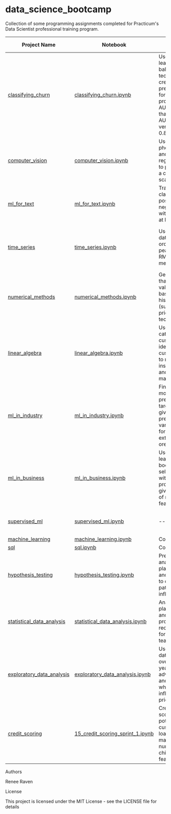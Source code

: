 # data_science_bootcamp

Collection of some programming assignments completed for Practicum's Data Scientist professional training program.

| Project Name  | Notebook      | Description   | Dependencies  | Sprint Number  |
| ------------- | ------------- | ------------- | ------------- | ------------- | 
| [classifying_churn](https://github.com/renee127/classifying_churn)  | [classifying_churn.ipynb](https://github.com/renee127/classifying_churn/blob/main/classifying_churn.ipynb)  | Used machine learning and data balancing techniques to create a predictive model for churn producing an AUC-ROC higher than the target AUC-ROC (0.93 versus goal of > 0.88).  | NumPy, Pandas, matplotlib, seaborn, math, time, functools, re, IPython.display, sklearn, catboost, lightgbm, xgboost, random, sys  | 15 (final)  |
| [computer_vision](https://github.com/renee127/data_science_bootcamp/tree/main/computer_vision) | [computer_vision.ipynb](https://github.com/renee127/data_science_bootcamp/blob/main/computer_vision/computer_vision.ipynb)  | Use supplied photos to build and test a regression model to predict age on a continuous scale.  | Pandas, Seaborn, matplotlib, tensorflow, keras  | 14  |
| [ml_for_text](https://github.com/renee127/data_science_bootcamp/tree/main/ml_for_text) | [ml_for_text.ipynb](https://github.com/renee127/data_science_bootcamp/blob/main/ml_for_text/ml_for_texts.ipynb) | Train a model for classifying positive and negative reviews with a F1 score of at least 0.85. | NumPy, Pandas, matplotlib, seaborn, re, math, tgdm | 13  |
| [time_series](https://github.com/renee127/data_science_bootcamp/tree/main/time_series)  | [time_series.ipynb](https://github.com/renee127/data_science_bootcamp/blob/main/time_series/time_series.ipynb)  | Use historical data on taxi orders to predict peak hours using RMSE as the metric. | NumPy, Pandas, matplotlib, sciPy, seaborn, time, math, statsmodels, sklearn, IPython, sys, catboost, lightgbm, xgboost  | 12  |
| [numerical_methods](https://github.com/renee127/data_science_bootcamp/tree/main/numeric_methods)  | [numerical_methods.ipynb](https://github.com/renee127/data_science_bootcamp/blob/main/numeric_methods/numerical_methods.ipynb)   | Generate a model that predicts the value of a car based on historical data (such as trims, prices, milage, technical specs) | NumPy, Pandas, matplotlib, seaborn, time, math, sklearn, random, sys, catboostregressor, decisiontree | 11  |
| [linear_algebra](https://github.com/renee127/data_science_bootcamp/tree/main/linear_algebra) | [linear_algebra.ipynb](https://github.com/renee127/data_science_bootcamp/blob/main/linear_algebra/linear_algebra.ipynb) | Use ML to categorize customers, identify customers likely to receive an insurance benefit, and use data masking. | NumPy, Pandas, math, seaborn, matplotlib, sklearn, IPython, sys | 10  |
| [ml_in_industry](https://github.com/renee127/data_science_bootcamp/tree/main/ml_in_industry)  | [ml_in_industry.ipynb](https://github.com/renee127/data_science_bootcamp/blob/main/ml_in_industry/ml_in_industry.ipynb)   |  Find the ML model that best predicts the two target values given the predictor variables present for gold extraction from ore.  | NumPy, Pandas, math, seaborn, matplotlib, sklearn, random, sys  | 9  |
| [ml_in_business](https://github.com/renee127/data_science_bootcamp/blob/main/ml_in_business/ml_in_business.ipynb)  | [ml_in_business.ipynb](https://github.com/renee127/data_science_bootcamp/blob/main/ml_in_business/ml_in_business.ipynb) | Use machine learning and boostrapping to select a region with the highest profit margin given a selection of masked features. | NumPy, Pandas, math, seaborn, matplotlib, sklearn, scipy, random, sys  | 8  |
| [supervised_ml]() | [supervised_ml.ipynb]()  | ------------- | NumPy, Pandas, math, seaborn, matplotlib, sklearn, scipy, random, sys| 7  |
| [machine_learning]() | [machine_learning.ipynb]()  | Content Cell  | Content Cell  | 6  |
| [sql]() | [sql.ipynb]() | Content Cell  | Content Cell  | 5  |
| [hypothesis_testing]() | [hypothesis_testing.ipynb]() | Preliminary analysis of platform, genre, and ESRB ratings to determine any patterns that influence sales. | NumPy, Pandas, matplotlib, sciPy, seaborn| 4 |
| [statistical_data_analysis](https://github.com/renee127/data_science_bootcamp/tree/main/statistical_data_analysis) | [statistical_data_analysis.ipynb](https://github.com/renee127/data_science_bootcamp/blob/main/statistical_data_analysis/statistical_data_analysis.ipynb) | Analysis of phone plans, revenue, and retetion to produce recommendations for the marketing team. | NumPy, Pandas, matplotlib, sciPy  | 3 |
| [exploratory_data_analysis](https://github.com/renee127/data_science_bootcamp/tree/main/exploratory_data_analysis) | [exploratory_data_analysis.ipynb](https://github.com/renee127/data_science_bootcamp/blob/main/exploratory_data_analysis/exploratory_data_analysis.ipynb)  | Use EDA to study data collected over the last few years from online advertisements and determine which factors influence the price of a vehicle.  |  NumPy, Pandas, matplotlib  | 2  |
| [credit_scoring](https://github.com/renee127/data_science_bootcamp/tree/main/credit_scoring) | [15_credit_scoring_sprint_1.ipynb](https://github.com/renee127/data_science_bootcamp/blob/main/credit_scoring/credit_scoring.ipynb) | Create a credit score for potential customers for a loan examining marital status and number of children as features. | NumPy, Pandas | 1  |






Authors

Renee Raven

License

This project is licensed under the MIT License - see the LICENSE file for details

